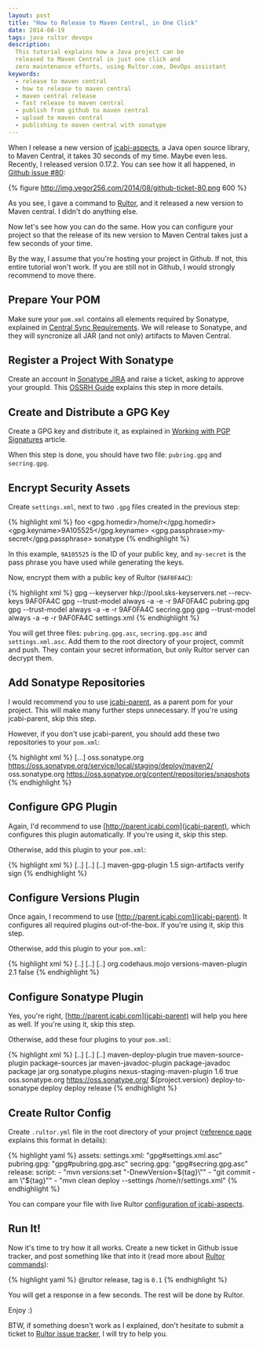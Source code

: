 ```yaml
---
layout: post
title: "How to Release to Maven Central, in One Click"
date: 2014-08-19
tags: java rultor devops
description:
  This tutorial explains how a Java project can be
  released to Maven Central in just one click and
  zero maintenance efforts, using Rultor.com, DevOps assistant
keywords:
  - release to maven central
  - how to release to maven central
  - maven central release
  - fast release to maven central
  - publish from github to maven central
  - upload to maven central
  - publishing to maven central with sonatype
---
```


When I release a new version of [jcabi-aspects](http://aspects.jcabi.com),
a Java open source library, to Maven Central, it takes 30 seconds of my time.
Maybe even less. Recently, I released version 0.17.2. You can see
how it all happened, in [Github issue #80](https://github.com/jcabi/jcabi-aspects/issues/80):

{% figure http://img.yegor256.com/2014/08/github-ticket-80.png 600 %}

As you see, I gave a command to [Rultor](http://www.rultor.com),
and it released a new version to Maven central. I didn't do anything else.

Now let's see how you can do the same. How you can configure your project
so that the release of its new version to Maven Central
takes just a few seconds of your time.

<!--more-->

By the way, I assume that you're hosting your project in Github. If not,
this entire tutorial won't work. If you are still not in Github, I would
strongly recommend to move there.

## Prepare Your POM

Make sure your `pom.xml` contains all elements required by Sonatype,
explained in [Central Sync Requirements](https://docs.sonatype.org/display/Repository/Central+Sync+Requirements).
We will release to Sonatype, and they will syncronize all JAR (and not only)
artifacts to Maven Central.

## Register a Project With Sonatype

Create an account in [Sonatype JIRA](https://issues.sonatype.org/)
and raise a ticket, asking to approve your groupId. This
[OSSRH Guide](http://central.sonatype.org/pages/ossrh-guide.html)
explains this step in more details.

## Create and Distribute a GPG Key

Create a GPG key and distribute it, as explained in
[Working with PGP Signatures](http://central.sonatype.org/pages/working-with-pgp-signatures.html)
article.

When this step is done, you should have two file:
`pubring.gpg` and `secring.gpg`.

## Encrypt Security Assets

Create `settings.xml`, next to two `.gpg` files created in the previous step:

{% highlight xml %}
<settings>
  <profiles>
    <profile>
      <id>foo</id> <!-- give it a name of your project -->
      <properties>
        <gpg.homedir>/home/r</gpg.homedir>
        <gpg.keyname>9A105525</gpg.keyname>
        <gpg.passphrase>my-secret</gpg.passphrase>
      </properties>
    </profile>
  </profiles>
  <servers>
    <server>
      <id>sonatype</id>
      <username><!-- Sonatype JIRA user name --></username>
      <password><!-- Sonatype JIRA pwd --></password>
    </server>
  </servers>
</settings>
{% endhighlight %}

In this example, `9A105525` is the ID of your public key, and `my-secret`
is the pass phrase you have used while generating the keys.

Now, encrypt them with a public key of Rultor (`9AF0FA4C`):

{% highlight xml %}
gpg --keyserver hkp://pool.sks-keyservers.net --recv-keys 9AF0FA4C
gpg --trust-model always -a -e -r 9AF0FA4C pubring.gpg
gpg --trust-model always -a -e -r 9AF0FA4C secring.gpg
gpg --trust-model always -a -e -r 9AF0FA4C settings.xml
{% endhighlight %}

You will get three files: `pubring.gpg.asc`, `secring.gpg.asc`
and `settings.xml.asc`. Add them to the root directory of your project,
commit and push. They contain your secret information,
but only Rultor server can decrypt them.

## Add Sonatype Repositories

I would recommend you to use [jcabi-parent](http://parent.jcabi.com), as
a parent pom for your project. This will make many further steps
unnecessary. If you're using jcabi-parent, skip this step.

However, if you don't use jcabi-parent, you should add these two repositories
to your `pom.xml`:

{% highlight xml %}
<project>
  [...]
  <distributionManagement>
    <repository>
      <id>oss.sonatype.org</id>
      <url>https://oss.sonatype.org/service/local/staging/deploy/maven2/</url>
    </repository>
    <snapshotRepository>
      <id>oss.sonatype.org</id>
      <url>https://oss.sonatype.org/content/repositories/snapshots</url>
    </snapshotRepository>
  </distributionManagement>
</project>
{% endhighlight %}

## Configure GPG Plugin

Again, I'd recommend to use [http://parent.jcabi.com](jcabi-parent),
which configures this plugin automatically. If you're using it, skip this step.

Otherwise, add this plugin to your `pom.xml`:

{% highlight xml %}
<project>
  [..]
  <build>
    [..]
    <plugins>
      [..]
      <plugin>
        <artifactId>maven-gpg-plugin</artifactId>
        <version>1.5</version>
        <executions>
          <execution>
            <id>sign-artifacts</id>
            <phase>verify</phase>
            <goals>
              <goal>sign</goal>
            </goals>
          </execution>
        </executions>
      </plugin>
    </plugins>
  </build>
</project>
{% endhighlight %}

## Configure Versions Plugin

Once again, I recommend to use [http://parent.jcabi.com](jcabi-parent). It
configures all required plugins out-of-the-box. If you're using it, skip this step.

Otherwise, add this plugin to your `pom.xml`:

{% highlight xml %}
<project>
  [..]
  <build>
    [..]
    <plugins>
      [..]
      <plugin>
        <groupId>org.codehaus.mojo</groupId>
        <artifactId>versions-maven-plugin</artifactId>
        <version>2.1</version>
        <configuration>
          <generateBackupPoms>false</generateBackupPoms>
        </configuration>
      </plugin>
    </plugins>
  </build>
</project>
{% endhighlight %}

## Configure Sonatype Plugin

Yes, you're right, [http://parent.jcabi.com](jcabi-parent) will help
you here as well. If you're using it, skip this step.

Otherwise, add these four plugins to your `pom.xml`:

{% highlight xml %}
<project>
  [..]
  <build>
    [..]
    <plugins>
      [..]
      <plugin>
        <artifactId>maven-deploy-plugin</artifactId>
        <configuration>
          <skip>true</skip>
        </configuration>
      </plugin>
      <plugin>
        <artifactId>maven-source-plugin</artifactId>
        <executions>
          <execution>
            <id>package-sources</id>
            <goals>
              <goal>jar</goal>
            </goals>
          </execution>
        </executions>
      </plugin>
      <plugin>
        <artifactId>maven-javadoc-plugin</artifactId>
        <executions>
          <execution>
            <id>package-javadoc</id>
            <phase>package</phase>
            <goals>
              <goal>jar</goal>
            </goals>
          </execution>
        </executions>
      </plugin>
      <plugin>
        <groupId>org.sonatype.plugins</groupId>
        <artifactId>nexus-staging-maven-plugin</artifactId>
        <version>1.6</version>
        <extensions>true</extensions>
        <configuration>
          <serverId>oss.sonatype.org</serverId>
          <nexusUrl>https://oss.sonatype.org/</nexusUrl>
          <description>${project.version}</description>
        </configuration>
        <executions>
          <execution>
            <id>deploy-to-sonatype</id>
            <phase>deploy</phase>
            <goals>
              <goal>deploy</goal>
              <goal>release</goal>
            </goals>
          </execution>
        </executions>
      </plugin>
    </plugins>
  </build>
</project>
{% endhighlight %}

## Create Rultor Config

Create `.rultor.yml` file in the root directory of your project
([reference page](http://doc.rultor.com/reference.html)
explains this format in details):

{% highlight yaml %}
assets:
  settings.xml: "gpg#settings.xml.asc"
  pubring.gpg: "gpg#pubring.gpg.asc"
  secring.gpg: "gpg#secring.gpg.asc"
release:
  script:
    - "mvn versions:set \"-DnewVersion=${tag}\""
    - "git commit -am \"${tag}\""
    - "mvn clean deploy --settings /home/r/settings.xml"
{% endhighlight %}

You can compare your file with live Rultor
[configuration of jcabi-aspects](https://github.com/jcabi/jcabi-aspects/blob/master/.rultor.yml).

## Run It!

Now it's time to try how it all works. Create a new ticket in
Github issue tracker, and post something like that into it
(read more about [Rultor commands](http://doc.rultor.com/basics.html)):

{% highlight yaml %}
@rultor release, tag is `0.1`
{% endhighlight %}

You will get a response in a few seconds. The rest will be done by Rultor.

Enjoy :)

BTW, if something doesn't work as I explained, don't hesitate to
submit a ticket to
[Rultor issue tracker](https://github.com/yegor256/rultor/issues),
I will try to help you.
